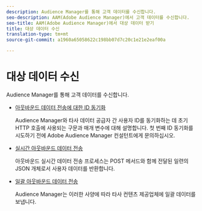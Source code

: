 ```yaml
---
description: Audience Manager를 통해 고객 데이터를 수신합니다.
seo-description: AAM(Adobe Audience Manager)에서 고객 데이터를 수신합니다.
seo-title: AAM(Adobe Audience Manager)에서 대상 데이터 받기
title: 대상 데이터 수신
translation-type: tm+mt
source-git-commit: a1960a65058622c198bb07d7c20c1e21e2eaf00a

---
```



# 대상 데이터 수신

Audience Manager를 통해 고객 데이터를 수신합니다.

* [아웃바운드 데이터 전송에 대한 ID 동기화](/help/using/integration/receiving-audience-data/id-sync-outbound.md)

   Audience Manager와 타사 데이터 공급자 간 사용자 ID를 동기화하는 데 초기 HTTP 호출에 사용되는 구문과 매개 변수에 대해 설명합니다. 첫 번째 ID 동기화를 시도하기 전에 Adobe Audience Manager 컨설턴트에게 문의하십시오.

* [실시간 아웃바운드 데이터 전송](/help/using/integration/receiving-audience-data/batch-outbound-transfers/batch-outbound-overview.md)

   아웃바운드 실시간 데이터 전송 프로세스는 POST 메서드와 함께 전달된 일련의 JSON 개체로서 사용자 데이터를 반환합니다.

* [일괄 아웃바운드 데이터 전송](/help/using/integration/receiving-audience-data/batch-outbound-transfers/outbound-file-name-contents.md)

   Audience Manager는 이러한 사양에 따라 타사 컨텐츠 제공업체에 일괄 데이터를 보냅니다.

